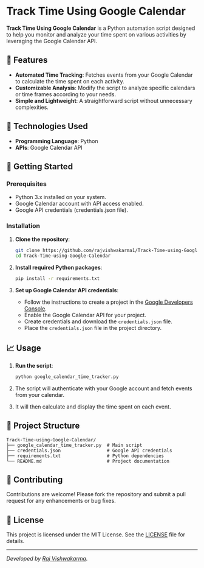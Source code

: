 # Track Time Using Google Calendar

**Track Time Using Google Calendar** is a Python automation script designed to help you monitor and analyze your time spent on various activities by leveraging the Google Calendar API.

## 📌 Features

* **Automated Time Tracking**: Fetches events from your Google Calendar to calculate the time spent on each activity.
* **Customizable Analysis**: Modify the script to analyze specific calendars or time frames according to your needs.
* **Simple and Lightweight**: A straightforward script without unnecessary complexities.

## 💠 Technologies Used

* **Programming Language**: Python
* **APIs**: Google Calendar API

## 🚀 Getting Started

### Prerequisites

* Python 3.x installed on your system.
* Google Calendar account with API access enabled.
* Google API credentials (credentials.json file).

### Installation

1. **Clone the repository**:

   ```bash
   git clone https://github.com/rajvishwakarma1/Track-Time-using-Google-Calendar.git
   cd Track-Time-using-Google-Calendar
   ```

2. **Install required Python packages**:

   ```bash
   pip install -r requirements.txt
   ```

3. **Set up Google Calendar API credentials**:

   * Follow the instructions to create a project in the [Google Developers Console](https://console.developers.google.com/).
   * Enable the Google Calendar API for your project.
   * Create credentials and download the `credentials.json` file.
   * Place the `credentials.json` file in the project directory.

## 📈 Usage

1. **Run the script**:

   ```bash
   python google_calendar_time_tracker.py
   ```

2. The script will authenticate with your Google account and fetch events from your calendar.

3. It will then calculate and display the time spent on each event.

## 📁 Project Structure

```
Track-Time-using-Google-Calendar/
├── google_calendar_time_tracker.py  # Main script
├── credentials.json                 # Google API credentials
├── requirements.txt                 # Python dependencies
└── README.md                        # Project documentation
```

## 🤝 Contributing

Contributions are welcome! Please fork the repository and submit a pull request for any enhancements or bug fixes.

## 📄 License

This project is licensed under the MIT License. See the [LICENSE](LICENSE) file for details.

---

*Developed by [Raj Vishwakarma](https://github.com/rajvishwakarma1).*
